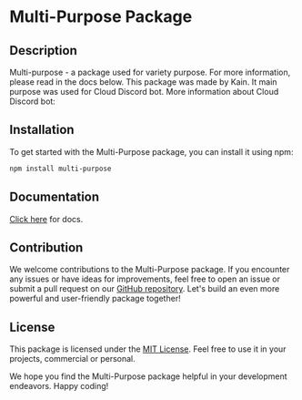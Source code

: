 # Multi-Purpose Package

## Description

Multi-purpose - a package used for variety purpose. For more information, please read in the docs below.
This package was made by Kain. It main purpose was used for Cloud Discord bot.
More information about Cloud Discord bot:


## Installation

To get started with the Multi-Purpose package, you can install it using npm:

```bash
npm install multi-purpose
```

## Documentation
[Click here](https://kainthedev.github.io/multi-documentation/) for docs.

## Contribution

We welcome contributions to the Multi-Purpose package. If you encounter any issues or have ideas for improvements, feel free to open an issue or submit a pull request on our [GitHub repository](https://github.com/KainTheDev/multi-purpose). Let's build an even more powerful and user-friendly package together!

## License

This package is licensed under the [MIT License](https://opensource.org/licenses/MIT). Feel free to use it in your projects, commercial or personal.

We hope you find the Multi-Purpose package helpful in your development endeavors. Happy coding!